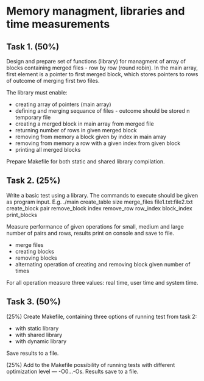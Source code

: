 # Memory managment, libraries and time measurements

## Task 1. (50%)
Design and prepare set of functions (library) for managment of array of blocks containing merged files - row by row (round robin). In the main array, first element is a pointer to first merged block, which stores pointers to rows of outcome of merging first two files.

The library must enable:
- creating array of pointers (main array)  
- defining and merging sequance of files - outcome should be stored n temporary file
- creating a merged block in main array from merged file
- returning number of rows in given merged block
- removing from memory a block given by index in main array
- removing from memory a row with a given index from given block
- printing all merged blocks

Prepare Makefile for both static and shared library compilation.

## Task 2. (25%)

Write a basic test using a library. The commands to execute should be given as program input.
E.g. ./main create_table size merge_files file1.txt:file2.txt create_block pair remove_block index remove_row row_index block_index print_blocks

Measure performance of given operations for small, medium and large number of pairs and rows, results print on console and save to file.
- merge files
- creating blocks
- removing blocks
- alternating operation of creating and removing block given number of times

For all operation measure three values: real time, user time and system time.

## Task 3. (50%)
(25%) Create Makefile, containing three options of running test from task 2:
- with static library
- with shared library
- with dynamic library

Save results to a file.

(25%) Add to the Makefile possibility of running tests with different optimization level — -O0…-Os. Results save to a file.
